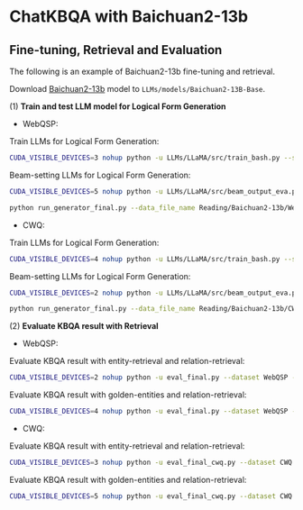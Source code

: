 # ChatKBQA with Baichuan2-13b

## Fine-tuning, Retrieval and Evaluation

The following is an example of Baichuan2-13b fine-tuning and retrieval.

Download [Baichuan2-13b](https://huggingface.co/baichuan-inc/Baichuan2-13B-Base) model to ```LLMs/models/Baichuan2-13B-Base```.

(1) **Train and test LLM model for Logical Form Generation**

- WebQSP: 

Train LLMs for Logical Form Generation:

```bash
CUDA_VISIBLE_DEVICES=3 nohup python -u LLMs/LLaMA/src/train_bash.py --stage sft --model_name_or_path baichuan-inc/Baichuan2-13B-Base --do_train  --dataset_dir LLMs/data --dataset WebQSP_Freebase_NQ_train --template baichuan2  --finetuning_type lora --lora_target W_pack --output_dir Reading/Baichuan2-13b/WebQSP_Freebase_NQ_lora_epoch100/checkpoint --overwrite_cache --per_device_train_batch_size 4 --gradient_accumulation_steps 4  --lr_scheduler_type cosine --logging_steps 10 --save_steps 1000 --learning_rate 5e-5  --num_train_epochs 100.0 --plot_loss  --fp16 >> train_Baichuan2-13b_WebQSP_Freebase_NQ_lora_epoch100.txt 2>&1 &
```

Beam-setting LLMs for Logical Form Generation:
```bash
CUDA_VISIBLE_DEVICES=5 nohup python -u LLMs/LLaMA/src/beam_output_eva.py --model_name_or_path baichuan-inc/Baichuan2-13B-Base --dataset_dir LLMs/data --dataset WebQSP_Freebase_NQ_test --template baichuan2  --finetuning_type lora --checkpoint_dir Reading/Baichuan2-13b/WebQSP_Freebase_NQ_lora_epoch100/checkpoint --num_beams 10 >> predbeam_Baichuan2-13b_WebQSP_Freebase_NQ_lora_epoch100.txt 2>&1 &
```
```bash
python run_generator_final.py --data_file_name Reading/Baichuan2-13b/WebQSP_Freebase_NQ_lora_epoch100/evaluation_beam/generated_predictions.jsonl
```

- CWQ: 

Train LLMs for Logical Form Generation:
```bash
CUDA_VISIBLE_DEVICES=4 nohup python -u LLMs/LLaMA/src/train_bash.py --stage sft --model_name_or_path baichuan-inc/Baichuan2-13B-Base --do_train  --dataset_dir LLMs/data --dataset CWQ_Freebase_NQ_train --template baichuan2   --finetuning_type lora --lora_target W_pack --output_dir Reading/Baichuan2-13b/CWQ_Freebase_NQ_lora_epoch10/checkpoint --overwrite_cache --per_device_train_batch_size 4 --gradient_accumulation_steps 4  --lr_scheduler_type cosine --logging_steps 10 --save_steps 1000 --learning_rate 5e-5  --num_train_epochs 10.0 --plot_loss  --fp16 >> train_Baichuan2-13b_CWQ_Freebase_NQ_lora_epoch10.txt 2>&1 &
```

Beam-setting LLMs for Logical Form Generation:
```bash
CUDA_VISIBLE_DEVICES=2 nohup python -u LLMs/LLaMA/src/beam_output_eva.py --model_name_or_path baichuan-inc/Baichuan2-13B-Base --dataset_dir LLMs/data --dataset CWQ_Freebase_NQ_test --template baichuan2  --finetuning_type lora --checkpoint_dir Reading/Baichuan2-13b/CWQ_Freebase_NQ_lora_epoch10/checkpoint --num_beams 8 >> predbeam_Baichuan2-13b_CWQ_Freebase_NQ_lora_epoch10.txt 2>&1 &
```
```bash
python run_generator_final.py --data_file_name Reading/Baichuan2-13b/CWQ_Freebase_NQ_lora_epoch10/evaluation_beam/generated_predictions.jsonl
```

(2) **Evaluate KBQA result with Retrieval**

- WebQSP: 

Evaluate KBQA result with entity-retrieval and relation-retrieval:
```bash
CUDA_VISIBLE_DEVICES=2 nohup python -u eval_final.py --dataset WebQSP --pred_file Reading/Baichuan2-13b/WebQSP_Freebase_NQ_lora_epoch100/evaluation_beam/beam_test_top_k_predictions.json >> predfinal_Baichuan2-13b_WebQSP_Freebase_NQ_lora_epoch100.txt 2>&1 &
```

Evaluate KBQA result with golden-entities and relation-retrieval:
```bash
CUDA_VISIBLE_DEVICES=4 nohup python -u eval_final.py --dataset WebQSP --pred_file Reading/Baichuan2-13b/WebQSP_Freebase_NQ_lora_epoch100/evaluation_beam/beam_test_top_k_predictions.json --golden_ent >> predfinalgoldent_Baichuan2-13b_WebQSP_Freebase_NQ_lora_epoch100.txt 2>&1 &
```

- CWQ: 

Evaluate KBQA result with entity-retrieval and relation-retrieval:
```bash
CUDA_VISIBLE_DEVICES=3 nohup python -u eval_final_cwq.py --dataset CWQ --pred_file Reading/Baichuan2-13b/CWQ_Freebase_NQ_lora_epoch10/evaluation_beam/beam_test_top_k_predictions.json >> predfinal_Baichuan2-13b_CWQ_Freebase_NQ_lora_epoch10.txt 2>&1 &
```

Evaluate KBQA result with golden-entities and relation-retrieval:
```bash
CUDA_VISIBLE_DEVICES=5 nohup python -u eval_final_cwq.py --dataset CWQ --pred_file Reading/Baichuan2-13b/CWQ_Freebase_NQ_lora_epoch10/evaluation_beam/beam_test_top_k_predictions.json --golden_ent >> predfinalgoldent_Baichuan2-13b_CWQ_Freebase_NQ_lora_epoch10.txt 2>&1 &
```